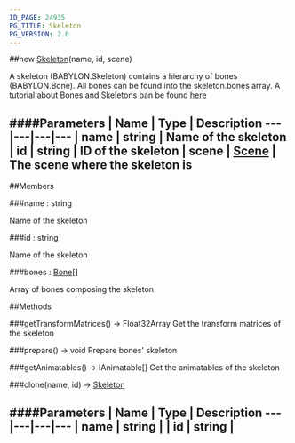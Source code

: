 ```yaml
---
ID_PAGE: 24935
PG_TITLE: Skeleton
PG_VERSION: 2.0
---
```

##new [Skeleton](/classes/Skeleton)(name, id, scene)



A skeleton (BABYLON.Skeleton) contains a hierarchy of bones (BABYLON.Bone).
All bones can be found into the skeleton.bones array.
A tutorial about Bones and Skeletons ban be found [here](https://github.com/BabylonJS/Babylon.js/wiki/How-to-use-bones-and-skeletons)




####Parameters
 | Name | Type | Description
---|---|---|---
 | name | string | Name of the skeleton
 | id | string | ID of the skeleton
 | scene | [Scene](/classes/Scene) | The scene where the skeleton is
---

##Members

###name : string




Name of the skeleton



###id : string




Name of the skeleton



###bones : [Bone](/classes/Bone)[]




Array of bones composing the skeleton











##Methods

###getTransformMatrices() &rarr; Float32Array
Get the transform matrices of the skeleton






###prepare() &rarr; void
Prepare bones' skeleton






###getAnimatables() &rarr; IAnimatable[]
Get the animatables of the skeleton






###clone(name, id) &rarr; [Skeleton](/classes/Skeleton)

####Parameters
 | Name | Type | Description
---|---|---|---
 | name | string | 
 | id | string | 
---
